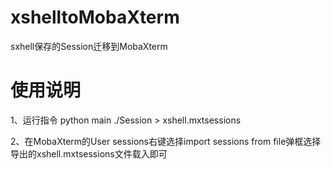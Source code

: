 # xshelltoMobaXterm
sxhell保存的Session迁移到MobaXterm

# 使用说明
1、运行指令 python main ./Session > xshell.mxtsessions

2、在MobaXterm的User sessions右键选择import sessions from file弹框选择导出的xshell.mxtsessions文件载入即可
